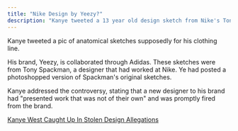 ```yaml
---
title: "Nike Design by Yeezy?"
description: "Kanye tweeted a 13 year old design sketch from Nike's Tony Spackman"
---
```


Kanye tweeted a pic of anatomical sketches supposedly for his clothing line.

His brand, Yeezy, is collaborated through Adidas.
These sketches were from Tony Spackman, a designer that had worked at Nike. Ye had posted a photoshopped version of Spackman's original sketches.

Kanye addressed the controversy, stating that a new designer to his brand had "presented work that was not of their own" and was promptly fired from the brand.

<a href="https://www.fastcodesign.com/90170954/kanye-west-caught-up-in-stolen-design-allegations">Kanye West Caught Up In Stolen Design Allegations</a>
